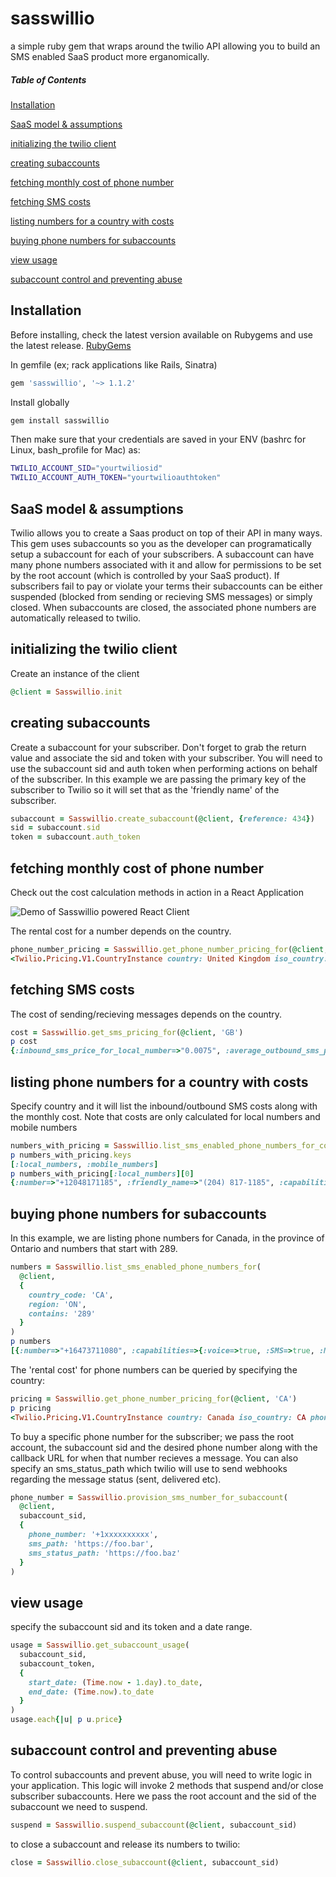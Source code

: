 # sasswillio
a simple ruby gem that wraps around the twilio API allowing you to build an SMS enabled SaaS product more erganomically.


##### Table of Contents  
  [Installation](#install)

  [SaaS model & assumptions](#sassmodel)

  [initializing the twilio client](#init)

  [creating subaccounts](#subaccounts)

  [fetching monthly cost of phone number](#numberMonthlyCost)
  
  [fetching SMS costs](#numberSMSCost)
  
  [listing numbers for a country with costs](#listNumbersWithCost)

  [buying phone numbers for subaccounts](#phonenums)

  [view usage](#usage)

  [subaccount control and preventing abuse](#control)
  
<a name="install"/>

## Installation

  Before installing, check the latest version available on Rubygems and use the latest release.
  <a href="https://rubygems.org/gems/sasswillio" target="_blank">RubyGems</a>
  
  In gemfile (ex; rack applications like Rails, Sinatra) 

  ```ruby
  gem 'sasswillio', '~> 1.1.2'
  ```
  Install globally

  ```bash
  gem install sasswillio
  ```
  Then make sure that your credentials are saved in your ENV (bashrc for Linux, bash_profile for Mac) as:

  ```bash
  TWILIO_ACCOUNT_SID="yourtwiliosid"
  TWILIO_ACCOUNT_AUTH_TOKEN="yourtwilioauthtoken"
  ```

<a name="sassmodel"/>

## SaaS model & assumptions

  Twilio allows you to create a Saas product on top of their API in many ways. This gem uses subaccounts so you as the developer can programatically setup a subaccount for each of your subscribers. A subaccount can have many phone numbers associated with it and allow for permissions to be set by the root account (which is controlled by your SaaS product). If subscribers fail to pay or violate your terms their subaccounts can be either suspended (blocked from sending or recieving SMS messages) or simply closed. When subaccounts are closed, the associated phone numbers are automatically released to twilio.

<a name="init"/>

## initializing the twilio client

  Create an instance of the client

  ```ruby
  @client = Sasswillio.init
  ```

<a name="subaccounts"/>

## creating subaccounts

  Create a subaccount for your subscriber. Don't forget to grab the return value and associate the sid and token with your subscriber. You will need to use the subaccount sid and auth token when performing actions on behalf of the subscriber. In this example we are passing the primary key of the subscriber to Twilio so it will set that as the 'friendly name' of the subscriber.

  ```ruby
  subaccount = Sasswillio.create_subaccount(@client, {reference: 434})
  sid = subaccount.sid
  token = subaccount.auth_token
  ```

<a name="numberMonthlyCost"/>

## fetching monthly cost of phone number
  Check out the cost calculation methods in action in a React Application
  
  ![Demo of Sasswillio powered React Client](https://media.giphy.com/media/gI0IAguX3j6VyluqXO/giphy.gif)
  
  The rental cost for a number depends on the country.

  ```ruby
  phone_number_pricing = Sasswillio.get_phone_number_pricing_for(@client, 'GB')
  <Twilio.Pricing.V1.CountryInstance country: United Kingdom iso_country: GB phone_number_prices: [{"number_type"=>"local", "base_price"=>"1.00", "current_price"=>"1.00"}, {"number_type"=>"mobile", "base_price"=>"1.00", "current_price"=>"1.00"}, {"number_type"=>"national", "base_price"=>"1.00", "current_price"=>"1.00"}, {"number_type"=>"toll free", "base_price"=>"2.00", "current_price"=>"2.00"}] price_unit: USD url: https://pricing.twilio.com/v1/PhoneNumbers/Countries/GB>
  ```

<a name="numberSMSCost"/>

## fetching SMS costs

  The cost of sending/recieving messages depends on the country.

  ```ruby
  cost = Sasswillio.get_sms_pricing_for(@client, 'GB')
  p cost
  {:inbound_sms_price_for_local_number=>"0.0075", :average_outbound_sms_price_for_local_number=>0.04000000000000002, :currency=>"USD"}
  ```

<a name="listNumbersWithCost"/>

## listing phone numbers for a country with costs

  Specify country and it will list the inbound/outbound SMS costs along with the monthly cost. Note that costs are only calculated for local numbers and mobile numbers

  ```ruby
  numbers_with_pricing = Sasswillio.list_sms_enabled_phone_numbers_for_country_with_pricing(@client, {country_code: 'CA'})
  p numbers_with_pricing.keys
  [:local_numbers, :mobile_numbers]
  p numbers_with_pricing[:local_numbers][0]
  {:number=>"+12048171185", :friendly_name=>"(204) 817-1185", :capabilities=>{:voice=>true, :SMS=>true, :MMS=>true, :fax=>true}, :sms_pricing=>{:inbound_cost=>{"number_type"=>"local", "base_price"=>"0.0075", "current_price"=>"0.0075"}, :average_outbound_cost=>0.007500000000000005}, :monthly_cost=>"1.00"}
  ```

<a name="phonenums"/>

## buying phone numbers for subaccounts

  In this example, we are listing phone numbers for Canada, in the province of Ontario and numbers that start with 289. 

  ```ruby
  numbers = Sasswillio.list_sms_enabled_phone_numbers_for(
    @client, 
    {
      country_code: 'CA', 
      region: 'ON', 
      contains: '289'
    }
  )
  p numbers
  [{:number=>"+16473711080", :capabilities=>{:voice=>true, :SMS=>true, :MMS=>true, :fax=>true}}, {:number=>"+16473711150", :capabilities=>{:voice=>true, :SMS=>true, :MMS=>true, :fax=>true}}, {:number=>"+16473711025", :capabilities=>{:voice=>true, :SMS=>true, :MMS=>true, :fax=>true}}]
  ```

  The 'rental cost' for phone numbers can be queried by specifying the country: 

  ```ruby
  pricing = Sasswillio.get_phone_number_pricing_for(@client, 'CA')
  p pricing 
  <Twilio.Pricing.V1.CountryInstance country: Canada iso_country: CA phone_number_prices: [{"number_type"=>"local", "base_price"=>"1.00", "current_price"=>"1.00"}, {"number_type"=>"toll free", "base_price"=>"2.00", "current_price"=>"2.00"}] price_unit: USD url: https://pricing.twilio.com/v1/PhoneNumbers/Countries/CA>
  ```

  To buy a specific phone number for the subscriber; we pass the root account, the subaccount sid and the desired phone number along with the callback URL for when that number recieves a message. You can also specify an sms_status_path which twilio will use to send webhooks regarding the message status (sent, delivered etc).

  ```ruby
  phone_number = Sasswillio.provision_sms_number_for_subaccount(
    @client, 
    subaccount_sid, 
    {
      phone_number: '+1xxxxxxxxxx', 
      sms_path: 'https://foo.bar', 
      sms_status_path: 'https://foo.baz'
    }
  )
  ```

<a name="usage"/>

## view usage

  specify the subaccount sid and its token and a date range.

  ```ruby
  usage = Sasswillio.get_subaccount_usage(
    subaccount_sid, 
    subaccount_token, 
    {
      start_date: (Time.now - 1.day).to_date, 
      end_date: (Time.now).to_date
    }
  )
  usage.each{|u| p u.price}
  ```

<a name="control"/>

## subaccount control and preventing abuse

  To control subaccounts and prevent abuse, you will need to write logic in your application. This logic will invoke 2 methods that suspend and/or close subscriber subaccounts. Here we pass the root account and the sid of the subaccount we need to suspend.

  ```ruby
  suspend = Sasswillio.suspend_subaccount(@client, subaccount_sid) 
  ```

  to close a subaccount and release its numbers to twilio: 

  ```ruby
  close = Sasswillio.close_subaccount(@client, subaccount_sid) 
  ```

